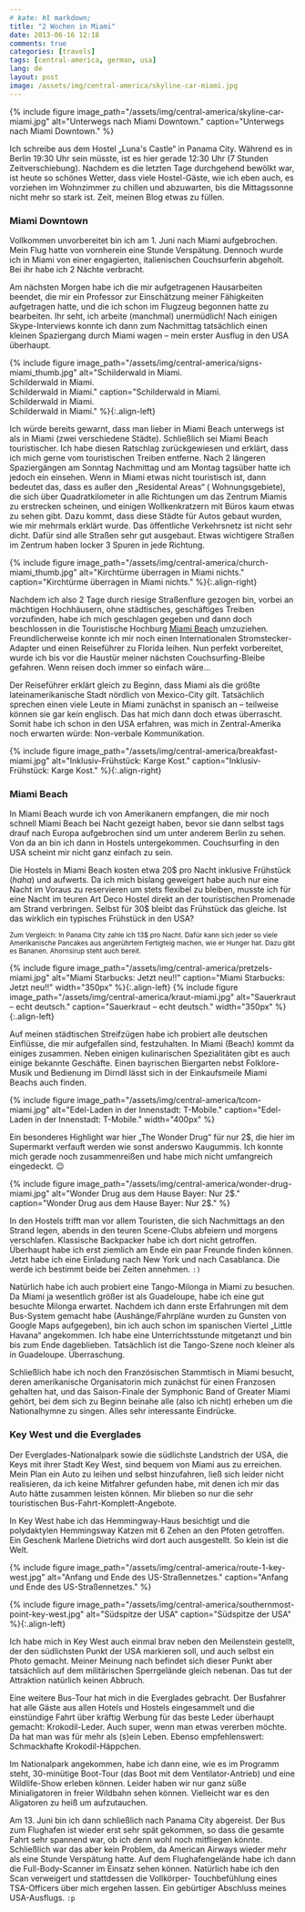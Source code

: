```yaml
---
# kate: hl markdown;
title: "2 Wochen in Miami"
date: 2013-06-16 12:18
comments: true
categories: [travels]
tags: [central-america, german, usa]
lang: de
layout: post
image: /assets/img/central-america/skyline-car-miami.jpg
---
```


{% include figure image_path="/assets/img/central-america/skyline-car-miami.jpg" alt="Unterwegs nach Miami Downtown." caption="Unterwegs nach Miami Downtown." %}

Ich schreibe aus dem Hostel „Luna's Castle“ in Panama City. Während es in Berlin
19:30 Uhr sein müsste, ist es hier gerade 12:30 Uhr (7 Stunden Zeitverschiebung).
Nachdem es die letzten Tage durchgehend bewölkt war, ist heute so schönes Wetter,
dass viele Hostel-Gäste, wie ich eben auch, es vorziehen im Wohnzimmer zu chillen
und abzuwarten, bis die Mittagssonne nicht mehr so stark ist. Zeit, meinen Blog
etwas zu füllen.

<!--more-->

### Miami Downtown

Vollkommen unvorbereitet bin ich am 1. Juni nach Miami aufgebrochen. Mein Flug
hatte von vornherein eine Stunde Verspätung. Dennoch wurde ich in Miami von einer
engagierten, italienischen Couchsurferin abgeholt. Bei ihr habe ich 2 Nächte
verbracht.

Am nächsten Morgen habe ich die mir aufgetragenen Hausarbeiten beendet, die mir
ein Professor zur Einschätzung meiner Fähigkeiten aufgetragen hatte, und die
ich schon im Flugzeug begonnen hatte zu bearbeiten. Ihr seht, ich arbeite
(manchmal) unermüdlich! Nach einigen Skype-Interviews konnte ich dann zum Nachmittag
tatsächlich einen kleinen Spaziergang durch Miami wagen – mein erster Ausflug in
den USA überhaupt.

{% include figure image_path="/assets/img/central-america/signs-miami_thumb.jpg" alt="Schilderwald in Miami. <br/> Schilderwald in Miami. <br/> Schilderwald in Miami." caption="Schilderwald in Miami. <br/> Schilderwald in Miami. <br/> Schilderwald in Miami." %}{:.align-left}

Ich würde bereits gewarnt, dass man lieber in Miami Beach unterwegs ist als in
Miami (zwei verschiedene Städte). Schließlich sei Miami Beach touristischer. Ich
habe diesen Ratschlag zurückgewiesen und erklärt, dass ich mich gerne vom
touristischen Treiben entferne. Nach 2 längeren Spaziergängen am Sonntag Nachmittag
und am Montag tagsüber hatte ich jedoch ein einsehen. Wenn in Miami etwas nicht
touristisch ist, dann bedeutet das, dass es außer den „Residental Areas“ (
Wohnungsgebiete), die sich über Quadratkilometer in alle Richtungen um das Zentrum
Miamis zu erstrecken scheinen, und einigen Wollkenkratzern mit Büros kaum etwas
zu sehen gibt. Dazu kommt, dass diese Städte für Autos gebaut wurden, wie mir
mehrmals erklärt wurde. Das öffentliche Verkehrsnetz ist nicht sehr dicht. Dafür
sind alle Straßen sehr gut ausgebaut. Etwas wichtigere Straßen im Zentrum haben
locker 3 Spuren in jede Richtung.

{% include figure image_path="/assets/img/central-america/church-miami_thumb.jpg" alt="Kirchtürme überragen in Miami nichts." caption="Kirchtürme überragen in Miami nichts." %}{:.align-right}


Nachdem ich also 2 Tage durch riesige Straßenflure gezogen bin, vorbei an mächtigen
Hochhäusern, ohne städtisches, geschäftiges Treiben vorzufinden, habe ich mich
geschlagen gegeben und dann doch beschlossen in die Touristische Hochburg [Miami Beach](2013-05-09-i-am-going-to-miami.md)
umzuziehen. Freundlicherweise konnte ich mir noch einen Internationalen Stromstecker-Adapter
und einen Reiseführer zu Florida leihen. Nun perfekt vorbereitet, wurde ich bis vor
die Haustür meiner nächsten Couchsurfing-Bleibe gefahren. Wenn reisen doch immer
so einfach wäre…

Der Reiseführer erklärt gleich zu Beginn, dass Miami als die größte lateinamerikanische
Stadt nördlich von Mexico-City gilt. Tatsächlich sprechen einen viele Leute in Miami
zunächst in spanisch an – teilweise können sie gar kein englisch. Das hat mich dann
doch etwas überrascht. Somit habe ich schon in den USA erfahren, was mich in Zentral-Amerika
noch erwarten würde: Non-verbale Kommunikation.

{% include figure image_path="/assets/img/central-america/breakfast-miami.jpg" alt="Inklusiv-Frühstück: Karge Kost." caption="Inklusiv-Frühstück: Karge Kost." %}{:.align-right}

### Miami Beach

In Miami Beach wurde ich von Amerikanern empfangen, die mir
noch schnell Miami Beach bei Nacht gezeigt haben, bevor sie dann selbst tags drauf
nach Europa aufgebrochen sind um unter anderem Berlin zu sehen. Von da an bin
ich dann in Hostels untergekommen. Couchsurfing in den USA scheint mir nicht ganz
einfach zu sein.

Die Hostels in Miami Beach kosten etwa 20$ pro Nacht inklusive Frühstück (*haha*)
und aufwerts. Da ich mich bislang geweigert habe auch nur eine Nacht im Voraus zu
reservieren um stets flexibel zu bleiben, musste ich für eine Nacht im teuren
Art Deco Hostel direkt an der touristischen Promenade am Strand verbringen. Selbst
für 30$ bleibt das Frühstück das gleiche. Ist das wirklich ein typisches Frühstück
in den USA?

<small>
Zum Vergleich: In Panama City zahle ich 13$ pro Nacht. Dafür kann sich jeder
so viele Amerikanische Pancakes aus angerührtem Fertigteig machen, wie er Hunger
hat. Dazu gibt es Bananen. Ahornsirup steht auch bereit.
</small>


<div class="cf" />

{% include figure image_path="/assets/img/central-america/pretzels-miami.jpg" alt="Miami Starbucks: Jetzt neu!!" caption="Miami Starbucks: Jetzt neu!!" width="350px" %}{:.align-left}
{% include figure image_path="/assets/img/central-america/kraut-miami.jpg" alt="Sauerkraut – echt deutsch." caption="Sauerkraut – echt deutsch." width="350px" %}{:.align-left}

<div class="cf" />


Auf meinen städtischen Streifzügen habe ich probiert alle deutschen Einflüsse,
die mir aufgefallen sind, festzuhalten. In Miami (Beach) kommt da einiges
zusammen. Neben einigen kulinarischen Spezialitäten gibt es auch einige
bekannte Geschäfte. Einen bayrischen Biergarten nebst Folklore-Musik und Bedienung
im Dirndl lässt sich in der Einkaufsmeile Miami Beachs auch finden.

<div class="clearfix" />

{% include figure image_path="/assets/img/central-america/tcom-miami.jpg" alt="Edel-Laden in der Innenstadt: T-Mobile." caption="Edel-Laden in der Innenstadt: T-Mobile." width="400px" %}

Ein besonderes Highlight war hier „The Wonder Drug“ für nur 2$, die hier im
Supermarkt verfauft werden wie sonst anderswo Kaugummis. Ich konnte mich gerade
noch zusammenreißen und habe mich nicht umfangreich eingedeckt. :wink:

{% include figure image_path="/assets/img/central-america/wonder-drug-miami.jpg" alt="Wonder Drug aus dem Hause Bayer: Nur 2$." caption="Wonder Drug aus dem Hause Bayer: Nur 2$." %}

In den Hostels trifft man vor allem Touristen, die sich Nachmittags an den Strand
legen, abends in den teuren Scene-Clubs abfeiern und morgens verschlafen. Klassische
Backpacker habe ich dort nicht getroffen. Überhaupt habe ich erst ziemlich am Ende
ein paar Freunde finden können. Jetzt habe ich eine Einladung nach New York und
nach Casablanca. Die werde ich bestimmt beide bei Zeiten annehmen. `:)`

Natürlich habe ich auch probiert eine Tango-Milonga in Miami zu besuchen. Da
Miami ja wesentlich größer ist als Guadeloupe, habe ich eine gut besuchte Milonga
erwartet. Nachdem ich dann erste Erfahrungen mit dem Bus-System gemacht habe
(Aushänge/Fahrpläne wurden zu Gunsten von Google Maps aufgegeben), bin ich auch
schon im spanischen Viertel „Little Havana“ angekommen. Ich habe eine
Unterrichtsstunde mitgetanzt und bin bis zum Ende dageblieben. Tatsächlich ist
die Tango-Szene noch kleiner als in Guadeloupe. Überraschung.

Schließlich habe ich noch den Französischen Stammtisch in Miami besucht, deren
amerikanische Organisatorin mich zunächst für einen Franzosen gehalten hat, und
das Saison-Finale der Symphonic Band of Greater Miami gehört, bei dem sich
zu Beginn beinahe alle (also ich nicht) erheben um die Nationalhymne zu singen.
Alles sehr interessante Eindrücke.


### Key West und die Everglades

Der Everglades-Nationalpark sowie die südlichste Landstrich der USA, die Keys
mit ihrer Stadt Key West, sind bequem von Miami aus zu erreichen. Mein Plan
ein Auto zu leihen und selbst hinzufahren, ließ sich leider nicht realisieren,
da ich keine Mitfahrer gefunden habe, mit denen ich mir das Auto hätte zusammen
leisten können. Mir blieben so nur die sehr touristischen Bus-Fahrt-Komplett-Angebote.

In Key West habe ich das Hemmingway-Haus besichtigt und die polydaktylen Hemmingsway Katzen
mit 6 Zehen an den Pfoten getroffen. Ein Geschenk Marlene Dietrichs wird dort
auch ausgestellt. So klein ist die Welt.

{% include figure image_path="/assets/img/central-america/route-1-key-west.jpg" alt="Anfang und Ende des US-Straßennetzes." caption="Anfang und Ende des US-Straßennetzes." %}

{% include figure image_path="/assets/img/central-america/southernmost-point-key-west.jpg" alt="Südspitze der USA" caption="Südspitze der USA" %}{:.align-left}

<div class="cf" />

Ich habe mich in Key West auch einmal brav neben den Meilenstein gestellt, der
den südlichsten Punkt der USA markieren soll, und auch selbst ein Photo gemacht.
Meiner Meinung nach befindet sich dieser Punkt aber tatsächlich auf dem
militärischen Sperrgelände gleich nebenan. Das tut der Attraktion natürlich keinen Abbruch.

Eine weitere Bus-Tour hat mich in die Everglades gebracht. Der Busfahrer hat alle
Gäste aus allen Hotels und Hostels eingesammelt und die einstündige Fahrt über
kräftig Werbung für das beste Leder überhaupt gemacht: Krokodil-Leder. Auch super,
wenn man etwas vererben möchte. Da hat man was für mehr als (s)ein Leben. Ebenso
empfehlenswert: Schmackhafte Krokodil-Häppchen.

Im Nationalpark angekommen, habe ich dann eine, wie es im Programm steht,
30-minütige Boot-Tour (das Boot mit dem Ventilator-Antrieb)
und eine Wildlife-Show erleben können. Leider haben wir nur ganz süße Minialigatoren
in freier Wildbahn sehen können. Vielleicht war es den Aligatoren zu heiß um aufzutauchen.

Am 13. Juni bin ich dann schließlich nach Panama City abgereist. Der Bus zum
Flughafen ist wieder erst sehr spät gekommen, so dass die gesamte Fahrt sehr
spannend war, ob ich denn wohl noch mitfliegen könnte. Schließlich war das aber
kein Problem, da American Airways wieder mehr als eine Stunde Verspätung hatte.
Auf dem Flughafengelände habe ich dann die Full-Body-Scanner im Einsatz sehen
können. Natürlich habe ich den Scan verweigert und stattdessen die Vollkörper-
Touchbefühlung eines TSA-Officers über mich ergehen lassen. Ein gebürtiger
Abschluss meines USA-Ausflugs. `:p`
